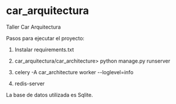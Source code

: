 # car_arquitectura
Taller Car Arquitectura

Pasos para ejecutar el proyecto:

1. Instalar requirements.txt

2. car_arquitectura/car_architecture> python manage.py runserver

3. celery -A car_architecture worker --loglevel=info

4. redis-server

La base de datos utilizada es Sqlite.

